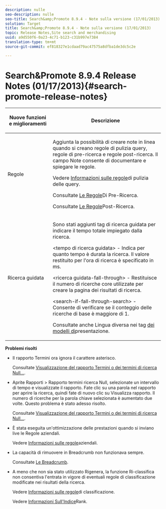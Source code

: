 ```yaml
---
description: nulle
seo-description: nulle
seo-title: Search&amp;Promote 8.9.4 - Note sulla versione (17/01/2013)
solution: Target
title: Search&amp;Promote 8.9.4 - Note sulla versione (17/01/2013)
topic: Release Notes,Site search and merchandising
uuid: a9d550f6-0a23-4c71-b123-c31b997e7384
translation-type: tm+mt
source-git-commit: ef818327e1cdaad79ac47575a8dfba1de3dc5c2e

---
```



# Search&amp;Promote 8.9.4 Release Notes (01/17/2013){#search-promote-release-notes}

<table> 
 <thead> 
  <tr> 
   <th colname="col1" class="entry"> <p>Nuove funzioni e miglioramenti </p> </th> 
   <th colname="col2" class="entry"> <p>Descrizione </p> </th> 
  </tr> 
 </thead>
 <tbody> 
  <tr> 
   <td colname="col1"> <p>Regole </p> </td> 
   <td colname="col2"> <p> Aggiunta la possibilità di creare note in linea quando si creano regole di pulizia query, regole di pre-ricerca e regole post-ricerca. Il campo Note consente di documentare e spiegare le regole. </p> <p>Vedere <a href="../c-about-rules-menu/c-about-query-cleaning-rules.md#concept_17F3CDDC3C8A4128AF092A82B777B86C" format="dita" scope="local"> Informazioni sulle regole</a>di pulizia delle query. </p> <p>Consultate <a href="../c-about-rules-menu/c-about-pre-search-rules.md#concept_5BF84BB6FACB4645BA9CB7496A01CD1F" format="dita" scope="local"> Le Regole</a>Di Pre-Ricerca. </p> <p>Consultate <a href="../c-about-rules-menu/c-about-post-search-rules.md#concept_AF6ADFCC0ADF4A788003964939917FDE" format="dita" scope="local"> Le Regole</a>Post-Ricerca. </p> </td> 
  </tr> 
  <tr> 
   <td colname="col1"> <p>Ricerca guidata </p> </td> 
   <td colname="col2"> <p> Sono stati aggiunti tag di ricerca guidata per indicare il tempo totale impiegato dalla ricerca. </p> <p> <span class="codeph"> &lt;tempo di ricerca guidata&gt;</span> - Indica per quanto tempo è durata la ricerca. Il valore restituito per l'ora di ricerca è specificato in ms. </p> <p> <span class="codeph"> &lt;ricerca guidata-fall-through&gt;</span> - Restituisce il numero di ricerche core utilizzate per creare la pagina dei risultati di ricerca. </p> <p> <span class="codeph"> &lt;search-if-fall-through-search&gt;</span> - Consente di verificare se il conteggio delle ricerche di base è maggiore di 1. </p> <p>Consultate anche Lingua diversa nei tag <a href="../c-appendices/c-templates.md#reference_F1BBF616BCEC4AD7B2548ECD3CA74C64" format="dita" scope="local"> dei modelli di</a>presentazione. </p> </td> 
  </tr> 
 </tbody> 
</table>

**Problemi risolti**

* Il rapporto Termini ora ignora il carattere asterisco.

   Consultate [Visualizzazione del rapporto Termini o dei termini di ricerca Null...](../c-about-reports-menu/c-about-reports-menu.md#task_53B7ED1582DD4B0E8376546A7AFC789A).

* Aprite Rapporti > Rapporto termini ricerca Null, selezionate un intervallo di tempo e visualizzate il rapporto. Fate clic su una parola nel rapporto per aprire la ricerca, quindi fate di nuovo clic su Visualizza rapporto. Il numero di ricerche per la parola chiave selezionata è aumentato due volte. Questo problema è stato adesso risolto.

   Consultate [Visualizzazione del rapporto Termini o dei termini di ricerca Null...](../c-about-reports-menu/c-about-reports-menu.md#task_53B7ED1582DD4B0E8376546A7AFC789A).

* È stata eseguita un&#39;ottimizzazione delle prestazioni quando si inviano live le Regole aziendali.

   Vedere [Informazioni sulle regole](../c-about-rules-menu/c-about-business-rules.md#concept_2A93D76216754D3D8412CDEA00BD26BD)aziendali.

* La capacità di rimuovere in Breadcrumb non funzionava sempre.

   Consultate [Le Breadcrumb](../c-about-design-menu/c-about-breadcrumbs.md#concept_FB8A943C594A4A1593B118141DA61F03).

* A meno che non sia stato utilizzato Rigenera, la funzione Ri-classifica non consentiva l&#39;entrata in vigore di eventuali regole di classificazione modificate nei risultati della ricerca.

   Vedere [Informazioni sulle regole](../c-about-rules-menu/c-about-ranking-rules.md#concept_F555C076759B4E81B925441CFE707397)di classificazione.

   Vedere [Informazioni Sull&#39;Indice](../c-about-index-menu/c-about-re-rank-index.md#concept_147B0A9FCD51451787DA898E06F7C692)Rank.


